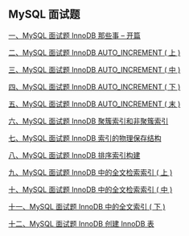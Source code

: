 ## MySQL 面试题

[一、MySQL 面试题 InnoDB 那些事 – 开篇](https://www.ycbbs.vip/?p=1750 "一、MySQL 面试题 InnoDB 那些事 – 开篇")

[二、MySQL 面试题 InnoDB AUTO_INCREMENT ( 上 )](https://www.ycbbs.vip/?p=1752 "二、MySQL 面试题 InnoDB AUTO_INCREMENT ( 上 )")

[三、MySQL 面试题 InnoDB AUTO_INCREMENT ( 中 )](https://www.ycbbs.vip/?p=1754 "三、MySQL 面试题 InnoDB AUTO_INCREMENT ( 中 )")

[四、MySQL 面试题 InnoDB AUTO_INCREMENT ( 下 )](https://www.ycbbs.vip/?p=1758 "四、MySQL 面试题 InnoDB AUTO_INCREMENT ( 下 )")

[五、MySQL 面试题 InnoDB AUTO_INCREMENT ( 末 )](https://www.ycbbs.vip/?p=1760 "五、MySQL 面试题 InnoDB AUTO_INCREMENT ( 末 )")

[六、MySQL 面试题 InnoDB 聚簇索引和非聚簇索引](https://www.ycbbs.vip/?p=1762 "六、MySQL 面试题 InnoDB 聚簇索引和非聚簇索引")

[七、MySQL 面试题 InnoDB 索引的物理保存结构](https://www.ycbbs.vip/?p=1764 "七、MySQL 面试题 InnoDB 索引的物理保存结构")

[八、MySQL 面试题 InnoDB 排序索引构建](https://www.ycbbs.vip/?p=1766 "八、MySQL 面试题 InnoDB 排序索引构建")

[九、MySQL 面试题 InnoDB 中的全文检索索引 ( 上 )](https://www.ycbbs.vip/?p=1768 "九、MySQL 面试题 InnoDB 中的全文检索索引 ( 上 )")

[十、MySQL 面试题 InnoDB 中的全文检索索引 ( 中 )](https://www.ycbbs.vip/?p=1770 "十、MySQL 面试题 InnoDB 中的全文检索索引 ( 中 )")

[十一、MySQL 面试题 InnoDB 中的全文索引 ( 下 )](https://www.ycbbs.vip/?p=1774 "十一、MySQL 面试题 InnoDB 中的全文索引 ( 下 )")

[十二、MySQL 面试题 InnoDB 创建 InnoDB 表](https://www.ycbbs.vip/?p=1776 "十二、MySQL 面试题 InnoDB 创建 InnoDB 表")